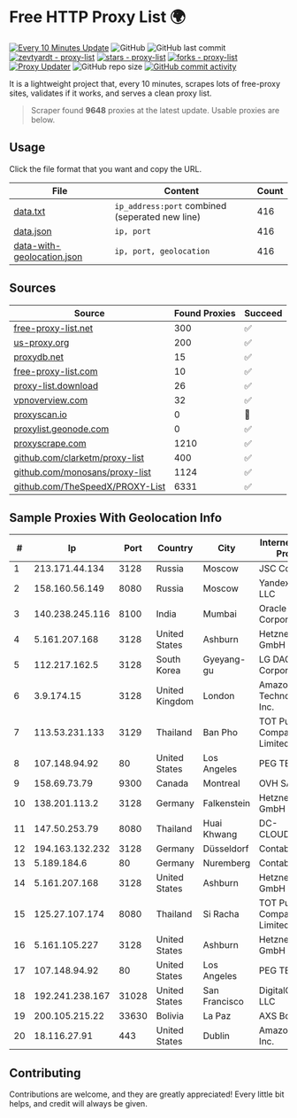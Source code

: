 
# Free HTTP Proxy List 🌍

[![Every 10 Minutes Update](https://github.com/mertguvencli/http-proxy-list/actions/workflows/main.yml/badge.svg?branch=main)](https://github.com/mertguvencli/http-proxy-list/actions/workflows/main.yml)
![GitHub](https://img.shields.io/github/license/mertguvencli/http-proxy-list)
![GitHub last commit](https://img.shields.io/github/last-commit/mertguvencli/http-proxy-list)
[![zevtyardt - proxy-list](https://img.shields.io/static/v1?label=zevtyardt&message=proxy-list&color=blue&logo=github)](https://github.com/zevtyardt/proxy-list "Go to GitHub repo")
[![stars - proxy-list](https://img.shields.io/github/stars/zevtyardt/proxy-list?style=social)](https://github.com/zevtyardt/proxy-list)
[![forks - proxy-list](https://img.shields.io/github/forks/zevtyardt/proxy-list?style=social)](https://github.com/zevtyardt/proxy-list)
[![Proxy Updater](https://github.com/zevtyardt/proxy-list/workflows/Proxy%20Updater/badge.svg)](https://github.com/zevtyardt/proxy-list/actions?query=workflow:"Proxy+Updater")
![GitHub repo size](https://img.shields.io/github/repo-size/zevtyardt/proxy-list)
[![GitHub commit activity](https://img.shields.io/github/commit-activity/m/zevtyardt/proxy-list?logo=commits)](https://github.com/zevtyardt/proxy-list/commits/main)

It is a lightweight project that, every 10 minutes, scrapes lots of free-proxy sites, validates if it works, and serves a clean proxy list.

> Scraper found **9648** proxies at the latest update. Usable proxies are below.

## Usage

Click the file format that you want and copy the URL.

|File|Content|Count|
|----|-------|-----|
|[data.txt](https://raw.githubusercontent.com/mertguvencli/http-proxy-list/main/proxy-list/data.txt)|`ip_address:port` combined (seperated new line)|416|
|[data.json](https://raw.githubusercontent.com/mertguvencli/http-proxy-list/main/proxy-list/data.json)|`ip, port`|416|
|[data-with-geolocation.json](https://raw.githubusercontent.com/mertguvencli/http-proxy-list/main/proxy-list/data-with-geolocation.json)|`ip, port, geolocation`|416|

## Sources

|Source|Found Proxies|Succeed|
|------|-------------|-------|
|[free-proxy-list.net](https://free-proxy-list.net)|300|✅|
|[us-proxy.org](https://www.us-proxy.org)|200|✅|
|[proxydb.net](http://proxydb.net)|15|✅|
|[free-proxy-list.com](https://free-proxy-list.com/?page=&port=&type%5B%5D=http&type%5B%5D=https&up_time=0&search=Search)|10|✅|
|[proxy-list.download](https://www.proxy-list.download/HTTP)|26|✅|
|[vpnoverview.com](https://vpnoverview.com/privacy/anonymous-browsing/free-proxy-servers)|32|✅|
|[proxyscan.io](https://www.proxyscan.io)|0|🚫|
|[proxylist.geonode.com](https://proxylist.geonode.com/api/proxy-list?limit=300&page=1&sort_by=lastChecked&sort_type=desc&protocols=http,https)|0|✅|
|[proxyscrape.com](https://api.proxyscrape.com/v2/?request=displayproxies&protocol=http&timeout=10000&country=all&ssl=all&anonymity=all)|1210|✅|
|[github.com/clarketm/proxy-list](https://raw.githubusercontent.com/clarketm/proxy-list/master/proxy-list-raw.txt)|400|✅|
|[github.com/monosans/proxy-list](https://raw.githubusercontent.com/monosans/proxy-list/main/proxies/http.txt)|1124|✅|
|[github.com/TheSpeedX/PROXY-List](https://raw.githubusercontent.com/TheSpeedX/PROXY-List/master/http.txt)|6331|✅|


## Sample Proxies With Geolocation Info

|#|Ip|Port|Country|City|Internet Service Provider|
|-|--|----|-------|----|-------------------------|
|1|213.171.44.134|3128|Russia|Moscow|JSC Comcor|
|2|158.160.56.149|8080|Russia|Moscow|Yandex.Cloud LLC|
|3|140.238.245.116|8100|India|Mumbai|Oracle Corporation|
|4|5.161.207.168|3128|United States|Ashburn|Hetzner Online GmbH|
|5|112.217.162.5|3128|South Korea|Gyeyang-gu|LG DACOM Corporation|
|6|3.9.174.15|3128|United Kingdom|London|Amazon Technologies Inc.|
|7|113.53.231.133|3129|Thailand|Ban Pho|TOT Public Company Limited|
|8|107.148.94.92|80|United States|Los Angeles|PEG TECH INC|
|9|158.69.73.79|9300|Canada|Montreal|OVH SAS|
|10|138.201.113.2|3128|Germany|Falkenstein|Hetzner Online GmbH|
|11|147.50.253.79|8080|Thailand|Huai Khwang|DC-CLOUDFOREST3|
|12|194.163.132.232|3128|Germany|Düsseldorf|Contabo GmbH|
|13|5.189.184.6|80|Germany|Nuremberg|Contabo GmbH|
|14|5.161.207.168|3128|United States|Ashburn|Hetzner Online GmbH|
|15|125.27.107.174|8080|Thailand|Si Racha|TOT Public Company Limited|
|16|5.161.105.227|3128|United States|Ashburn|Hetzner Online GmbH|
|17|107.148.94.92|80|United States|Los Angeles|PEG TECH INC|
|18|192.241.238.167|31028|United States|San Francisco|DigitalOcean, LLC|
|19|200.105.215.22|33630|Bolivia|La Paz|AXS Bolivia S. A.|
|20|18.116.27.91|443|United States|Dublin|Amazon.com, Inc.|



## Contributing

Contributions are welcome, and they are greatly appreciated! Every
little bit helps, and credit will always be given.


